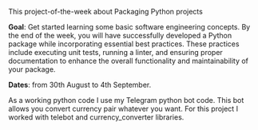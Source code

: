 This project-of-the-week about Packaging Python projects

**Goal**: Get started learning some basic software engineering concepts. By the end of the week, you will have successfully developed a Python package while incorporating essential best practices. These practices include executing unit tests, running a linter, and ensuring proper documentation to enhance the overall functionality and maintainability of your package.

**Dates**: from 30th August to 4th September.

As a working python code I use my Telegram python bot code. This bot allows you convert currency pair whatever you want. For this project I worked with telebot and currency_converter libraries. 
